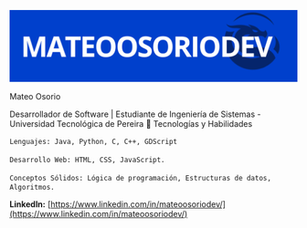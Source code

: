 ![Banner](https://github.com/mateoosoriodev/mateoosoriodev/blob/69c7880e10ebf527b3c84489f9af4ed547033ac9/banner_marca_personal.png)

Mateo Osorio

Desarrollador de Software | Estudiante de Ingeniería de Sistemas - Universidad Tecnológica de Pereira
🚀 Tecnologías y Habilidades

    Lenguajes: Java, Python, C, C++, GDScript

    Desarrollo Web: HTML, CSS, JavaScript.

    Conceptos Sólidos: Lógica de programación, Estructuras de datos, Algoritmos.


 **LinkedIn:** [https://www.linkedin.com/in/mateoosoriodev/](https://www.linkedin.com/in/mateoosoriodev/)
